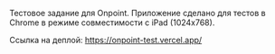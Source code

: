 Тестовое задание для Onpoint.
Приложение сделано для тестов в Chrome в режиме совместимости с iPad (1024x768).

Ссылка на деплой: https://onpoint-test.vercel.app/